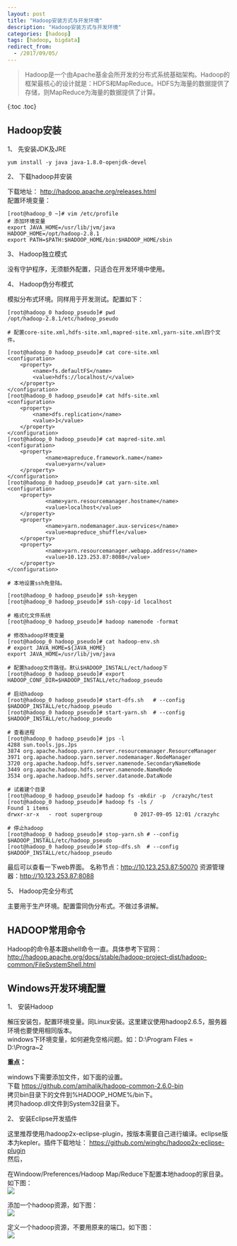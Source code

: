 ```yaml
---
layout: post
title: "Hadoop安装方式与开发环境"
description: "Hadoop安装方式与开发环境"
categories: [hadoop]
tags: [hadoop, bigdata]
redirect_from:
  - /2017/09/05/
---
```


> Hadoop是一个由Apache基金会所开发的分布式系统基础架构。Hadoop的框架最核心的设计就是：HDFS和MapReduce。HDFS为海量的数据提供了存储，则MapReduce为海量的数据提供了计算。

{:toc .toc}  

## Hadoop安装 

1、  先安装JDK及JRE

    yum install -y java java-1.8.0-openjdk-devel


2、 下载hadoop并安装

下载地址： http://hadoop.apache.org/releases.html  
配置环境变量： 
   
    [root@hadoop_0 ~]# vim /etc/profile
    # 添加环境变量
    export JAVA_HOME=/usr/lib/jvm/java
    HADOOP_HOME=/opt/hadoop-2.8.1
    export PATH=$PATH:$HADOOP_HOME/bin:$HADOOP_HOME/sbin


3、 Hadoop独立模式

没有守护程序，无须额外配置，只适合在开发环境中使用。

4、 Hadoop伪分布模式

模拟分布式环境。同样用于开发测试。配置如下：

    [root@hadoop_0 hadoop_pseudo]# pwd
	/opt/hadoop-2.8.1/etc/hadoop_pseudo

	# 配置core-site.xml,hdfs-site.xml,mapred-site.xml,yarn-site.xml四个文件。

	[root@hadoop_0 hadoop_pseudo]# cat core-site.xml 
    <configuration>
    	<property>
    		<name>fs.defaultFS</name>
    		<value>hdfs://localhost/</value>
    	</property>
    </configuration>
	[root@hadoop_0 hadoop_pseudo]# cat hdfs-site.xml 
	<configuration>
		<property>
			<name>dfs.replication</name>
			<value>1</value>
		</property>
	</configuration>
	[root@hadoop_0 hadoop_pseudo]# cat mapred-site.xml 
	<configuration>
        <property>
                <name>mapreduce.framework.name</name>
                <value>yarn</value>
        </property>
	</configuration>	
	[root@hadoop_0 hadoop_pseudo]# cat yarn-site.xml 
	<configuration>
        <property>
                <name>yarn.resourcemanager.hostname</name>
                <value>localhost</value>
        </property>
        <property>
                <name>yarn.nodemanager.aux-services</name>
                <value>mapreduce_shuffle</value>
        </property>
		<property>
                <name>yarn.resourcemanager.webapp.address</name>
                <value>10.123.253.87:8088</value>
        </property>
	</configuration>

	# 本地设置ssh免登陆。

	[root@hadoop_0 hadoop_pseudo]# ssh-keygen 
	[root@hadoop_0 hadoop_pseudo]# ssh-copy-id localhost

	# 格式化文件系统
	[root@hadoop_0 hadoop_pseudo]# hadoop namenode -format

	# 修改hadoop环境变量
	[root@hadoop_0 hadoop_pseudo]# cat hadoop-env.sh 
	# export JAVA_HOME=${JAVA_HOME}
	export JAVA_HOME=/usr/lib/jvm/java
	
	# 配置hadoop文件路径。默认$HADOOP_INSTALL/ect/hadoop下
	[root@hadoop_0 hadoop_pseudo]# export HADOOP_CONF_DIR=$HADOOP_INSTALL/etc/hadoop_pseudo 

	# 启动hadoop
	[root@hadoop_0 hadoop_pseudo]# start-dfs.sh   # --config $HADOOP_INSTALL/etc/hadoop_pseudo 
	[root@hadoop_0 hadoop_pseudo]# start-yarn.sh  # --config $HADOOP_INSTALL/etc/hadoop_pseudo 
	
	# 查看进程
	[root@hadoop_0 hadoop_pseudo]# jps -l
	4288 sun.tools.jps.Jps
	3874 org.apache.hadoop.yarn.server.resourcemanager.ResourceManager
	3971 org.apache.hadoop.yarn.server.nodemanager.NodeManager
	3720 org.apache.hadoop.hdfs.server.namenode.SecondaryNameNode
	3449 org.apache.hadoop.hdfs.server.namenode.NameNode
	3534 org.apache.hadoop.hdfs.server.datanode.DataNode

	# 试着建个目录
	[root@hadoop_0 hadoop_pseudo]# hadoop fs -mkdir -p  /crazyhc/test
	[root@hadoop_0 hadoop_pseudo]# hadoop fs -ls /
	Found 1 items
	drwxr-xr-x   - root supergroup          0 2017-09-05 12:01 /crazyhc

	# 停止hadoop
	[root@hadoop_0 hadoop_pseudo]# stop-yarn.sh # --config $HADOOP_INSTALL/etc/hadoop_pseudo
	[root@hadoop_0 hadoop_pseudo]# stop-dfs.sh  # --config $HADOOP_INSTALL/etc/hadoop_pseudo

最后可以查看一下web界面。  名称节点：http://10.123.253.87:50070 资源管理器：http://10.123.253.87:8088

5、 Hadoop完全分布式

主要用于生产环境。配置雷同伪分布式。不做过多讲解。

## HADOOP常用命令

Hadoop的命令基本跟shell命令一直。具体参考下官网：http://hadoop.apache.org/docs/stable/hadoop-project-dist/hadoop-common/FileSystemShell.html

## Windows开发环境配置

1、 安装Hadoop

解压安装包，配置环境变量。同Linux安装。这里建议使用hadoop2.6.5，服务器环境也要使用相同版本。  
windows下环境变量，如何避免空格问题。如：D:\Program Files = D:\Progra~2  

**重点：**  

windows下需要添加文件，如下面的设置。  
下载 https://github.com/amihalik/hadoop-common-2.6.0-bin  
拷贝bin目录下的文件到%HADOOP_HOME%/bin下。  
拷贝hadoop.dll文件到System32目录下。



2、 安装Eclipse开发插件  

这里推荐使用/hadoop2x-eclipse-plugin，按版本需要自己进行编译。eclipse版本为kepler。插件下载地址： https://github.com/winghc/hadoop2x-eclipse-plugin  
然后，  

在Windoow/Preferences/Hadoop Map/Reduce下配置本地hadoop的家目录。如下图：  
![](https://github.com/maxiaoxian/crazyhc-blog/blob/master/assets/images/blog/hadoop2x-eclipse-plugin.png)

添加一个hadoop资源，如下图：  
![](https://github.com/maxiaoxian/crazyhc-blog/blob/master/assets/images/blog/hadoop2x-eclipse-plugin2.png)

定义一个hadoop资源，不要用原来的端口。如下图：  
![](https://github.com/maxiaoxian/crazyhc-blog/blob/master/assets/images/blog/hadoop2x-eclipse-plugin3.png)
